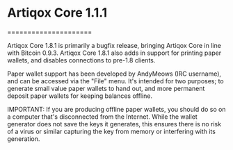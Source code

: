 # Artiqox Core 1.1.1
=====================

Artiqox Core 1.8.1 is primarily a bugfix release, bringing Artiqox Core in
line with Bitcoin 0.9.3. Artiqox Core 1.8.1 also adds in support for printing
paper wallets, and disables connections to pre-1.8 clients.

Paper wallet support has been developed by AndyMeows (IRC username), and 
can be accessed via the "File" menu. It's intended for two purposes; to generate
small value paper wallets to hand out, and more permanent deposit paper wallets
for keeping balances offline.

IMPORTANT: If you are producing offline paper wallets, you should do so on a
computer that's disconnected from the Internet. While the wallet generator
does not save the keys it generates, this ensures there is no risk of a virus
or similar capturing the key from memory or interfering with its generation.